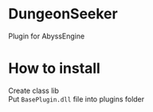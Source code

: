 # DungeonSeeker
 Plugin for AbyssEngine

# How to install
Create class lib  
Put `BasePlugin.dll` file into plugins folder
